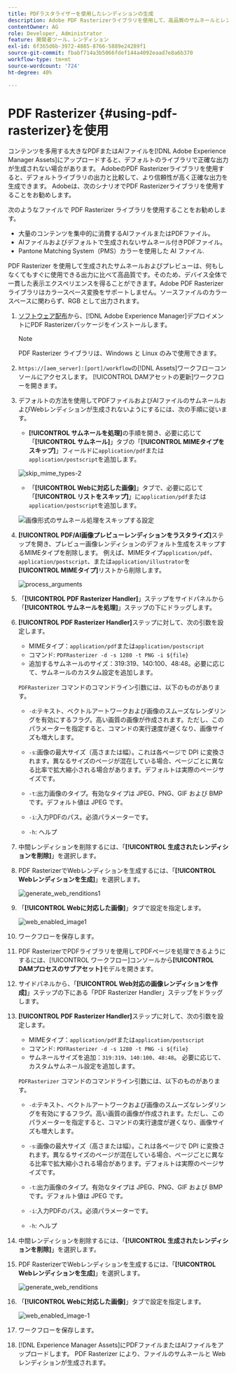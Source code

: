 ```yaml
---
title: PDFラスタライザーを使用したレンディションの生成
description: Adobe PDF Rasterizerライブラリを使用して、高品質のサムネールとレンディションを生成します。
contentOwner: AG
role: Developer, Administrator
feature: 開発者ツール，レンディション
exl-id: 6f365d6b-3972-4885-8766-5889e24289f1
source-git-commit: fbabf714a3b5066fdef144a4092eaad7e8a6b370
workflow-type: tm+mt
source-wordcount: '724'
ht-degree: 40%

---
```


# PDF Rasterizer {#using-pdf-rasterizer}を使用

コンテンツを多用する大きなPDFまたはAIファイルを[!DNL Adobe Experience Manager Assets]にアップロードすると、デフォルトのライブラリで正確な出力が生成されない場合があります。 AdobeのPDF Rasterizerライブラリを使用すると、デフォルトライブラリの出力と比較して、より信頼性が高く正確な出力を生成できます。 Adobeは、次のシナリオでPDF Rasterizerライブラリを使用することをお勧めします。

次のようなファイルで PDF Rasterizer ライブラリを使用することをお勧めします。

* 大量のコンテンツを集中的に消費するAIファイルまたはPDFファイル。
* AIファイルおよびデフォルトで生成されないサムネール付きPDFファイル。
* Pantone Matching System（PMS）カラーを使用した AI ファイル.

PDF Rasterizer を使用して生成されたサムネールおよびプレビューは、何もしなくてもすぐに使用できる出力に比べて高品質です。そのため、デバイス全体で一貫した表示エクスペリエンスを得ることができます。Adobe PDF Rasterizer ライブラリはカラースペース変換をサポートしません。ソースファイルのカラースペースに関わらず、RGB として出力されます。

1. [ソフトウェア配布](https://experience.adobe.com/#/downloads/content/software-distribution/en/aem.html?package=/content/software-distribution/en/details.html/content/dam/aem/public/adobe/packages/cq650/product/assets/aem-assets-pdf-rasterizer-pkg-4.4.zip)から、[!DNL Adobe Experience Manager]デプロイメントにPDF Rasterizerパッケージをインストールします。

   >[!NOTE]
   >
   >PDF Rasterizer ライブラリは、Windows と Linux のみで使用できます。

1. `https://[aem_server]:[port]/workflow`の[!DNL Assets]ワークフローコンソールにアクセスします。 [!UICONTROL DAMアセットの更新]ワークフローを開きます。

1. デフォルトの方法を使用してPDFファイルおよびAIファイルのサムネールおよびWebレンディションが生成されないようにするには、次の手順に従います。

   * **[!UICONTROL サムネールを処理]**&#x200B;の手順を開き、必要に応じて「**[!UICONTROL サムネール]**」タブの「**[!UICONTROL MIMEタイプをスキップ]**」フィールドに`application/pdf`または`application/postscript`を追加します。

   ![skip_mime_types-2](assets/skip_mime_types-2.png)

   * 「**[!UICONTROL Webに対応した画像]**」タブで、必要に応じて「**[!UICONTROL リストをスキップ]**」に`application/pdf`または`application/postscript`を追加します。

   ![画像形式のサムネール処理をスキップする設定](assets/web_enabled_imageskiplist.png)

1. **[!UICONTROL PDF/AI画像プレビューレンディションをラスタライズ]**&#x200B;ステップを開き、プレビュー画像レンディションのデフォルト生成をスキップするMIMEタイプを削除します。 例えば、MIMEタイプ`application/pdf`、`application/postscript`、または`application/illustrator`を&#x200B;**[!UICONTROL MIMEタイプ]**&#x200B;リストから削除します。

   ![process_arguments](assets/process_arguments.png)

1. 「**[!UICONTROL PDF Rasterizer Handler]**」ステップをサイドパネルから「**[!UICONTROL サムネールを処理]**」ステップの下にドラッグします。
1. **[!UICONTROL PDF Rasterizer Handler]**&#x200B;ステップに対して、次の引数を設定します。

   * MIMEタイプ：`application/pdf`または`application/postscript`
   * コマンド: `PDFRasterizer -d -s 1280 -t PNG -i ${file}`
   * 追加するサムネールのサイズ：319:319、140:100、48:48。必要に応じて、サムネールのカスタム設定を追加します。

   `PDFRasterizer` コマンドのコマンドライン引数には、以下のものがあります。

   * `-d`:テキスト、ベクトルアートワークおよび画像のスムーズなレンダリングを有効にするフラグ。高い画質の画像が作成されます。ただし、このパラメーターを指定すると、コマンドの実行速度が遅くなり、画像サイズも増大します。

   * `-s`:画像の最大サイズ（高さまたは幅）。これは各ページで DPI に変換されます。異なるサイズのページが混在している場合、ページごとに異なる比率で拡大縮小される場合があります。デフォルトは実際のページサイズです。

   * `-t`:出力画像のタイプ。有効なタイプは JPEG、PNG、GIF および BMP です。デフォルト値は JPEG です。

   * `-i`:入力PDFのパス。必須パラメーターです。

   * `-h`: ヘルプ


1. 中間レンディションを削除するには、「**[!UICONTROL 生成されたレンディションを削除]**」を選択します。
1. PDF RasterizerでWebレンディションを生成するには、「**[!UICONTROL Webレンディションを生成]**」を選択します。

   ![generate_web_renditions1](assets/generate_web_renditions1.png)

1. 「**[!UICONTROL Webに対応した画像]**」タブで設定を指定します。

   ![web_enabled_image1](assets/web_enabled_image1.png)

1. ワークフローを保存します。
1. PDF RasterizerでPDFライブラリを使用してPDFページを処理できるようにするには、[!UICONTROL ワークフロー]コンソールから&#x200B;**[!UICONTROL DAMプロセスのサブアセット]**&#x200B;モデルを開きます。
1. サイドパネルから、「**[!UICONTROL Web対応の画像レンディションを作成]**」ステップの下にある「PDF Rasterizer Handler」ステップをドラッグします。
1. **[!UICONTROL PDF Rasterizer Handler]**&#x200B;ステップに対して、次の引数を設定します。

   * MIMEタイプ：`application/pdf`または`application/postscript`
   * コマンド: `PDFRasterizer -d -s 1280 -t PNG -i ${file}`
   * サムネールサイズを追加：`319:319`、`140:100`、`48:48`。 必要に応じて、カスタムサムネール設定を追加します。

   `PDFRasterizer` コマンドのコマンドライン引数には、以下のものがあります。

   * `-d`:テキスト、ベクトルアートワークおよび画像のスムーズなレンダリングを有効にするフラグ。高い画質の画像が作成されます。ただし、このパラメーターを指定すると、コマンドの実行速度が遅くなり、画像サイズも増大します。

   * `-s`:画像の最大サイズ（高さまたは幅）。これは各ページで DPI に変換されます。異なるサイズのページが混在している場合、ページごとに異なる比率で拡大縮小される場合があります。デフォルトは実際のページサイズです。

   * `-t`:出力画像のタイプ。有効なタイプは JPEG、PNG、GIF および BMP です。デフォルト値は JPEG です。

   * `-i`:入力PDFのパス。必須パラメーターです。

   * `-h`: ヘルプ


1. 中間レンディションを削除するには、「**[!UICONTROL 生成されたレンディションを削除]**」を選択します。
1. PDF RasterizerでWebレンディションを生成するには、「**[!UICONTROL Webレンディションを生成]**」を選択します。

   ![generate_web_renditions](assets/generate_web_renditions.png)

1. 「**[!UICONTROL Webに対応した画像]**」タブで設定を指定します。

   ![web_enabled_image-1](assets/web_enabled_image-1.png)

1. ワークフローを保存します。
1. [!DNL Experience Manager Assets]にPDFファイルまたはAIファイルをアップロードします。 PDF Rasterizer により、ファイルのサムネールと Web レンディションが生成されます。
